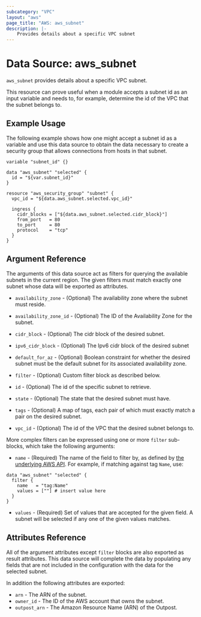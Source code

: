 ```yaml
---
subcategory: "VPC"
layout: "aws"
page_title: "AWS: aws_subnet"
description: |-
    Provides details about a specific VPC subnet
---
```


# Data Source: aws_subnet

`aws_subnet` provides details about a specific VPC subnet.

This resource can prove useful when a module accepts a subnet id as
an input variable and needs to, for example, determine the id of the
VPC that the subnet belongs to.

## Example Usage

The following example shows how one might accept a subnet id as a variable
and use this data source to obtain the data necessary to create a security
group that allows connections from hosts in that subnet.

```hcl
variable "subnet_id" {}

data "aws_subnet" "selected" {
  id = "${var.subnet_id}"
}

resource "aws_security_group" "subnet" {
  vpc_id = "${data.aws_subnet.selected.vpc_id}"

  ingress {
    cidr_blocks = ["${data.aws_subnet.selected.cidr_block}"]
    from_port   = 80
    to_port     = 80
    protocol    = "tcp"
  }
}
```

## Argument Reference

The arguments of this data source act as filters for querying the available
subnets in the current region. The given filters must match exactly one
subnet whose data will be exported as attributes.

* `availability_zone` - (Optional) The availability zone where the
  subnet must reside.

* `availability_zone_id` - (Optional) The ID of the Availability Zone for the subnet.

* `cidr_block` - (Optional) The cidr block of the desired subnet.

* `ipv6_cidr_block` - (Optional) The Ipv6 cidr block of the desired subnet

* `default_for_az` - (Optional) Boolean constraint for whether the desired
  subnet must be the default subnet for its associated availability zone.

* `filter` - (Optional) Custom filter block as described below.

* `id` - (Optional) The id of the specific subnet to retrieve.

* `state` - (Optional) The state that the desired subnet must have.

* `tags` - (Optional) A map of tags, each pair of which must exactly match
  a pair on the desired subnet.

* `vpc_id` - (Optional) The id of the VPC that the desired subnet belongs to.

More complex filters can be expressed using one or more `filter` sub-blocks,
which take the following arguments:

* `name` - (Required) The name of the field to filter by, as defined by
  [the underlying AWS API](http://docs.aws.amazon.com/AWSEC2/latest/APIReference/API_DescribeSubnets.html).
  For example, if matching against tag `Name`, use:

```hcl
data "aws_subnet" "selected" {
  filter {
    name   = "tag:Name"
    values = [""] # insert value here
  }
}
```

* `values` - (Required) Set of values that are accepted for the given field.
  A subnet will be selected if any one of the given values matches.

## Attributes Reference

All of the argument attributes except `filter` blocks are also exported as
result attributes. This data source will complete the data by populating
any fields that are not included in the configuration with the data for
the selected subnet.

In addition the following attributes are exported:

* `arn` - The ARN of the subnet.
* `owner_id` - The ID of the AWS account that owns the subnet.
* `outpost_arn` - The Amazon Resource Name (ARN) of the Outpost.

